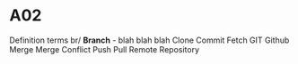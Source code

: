 # A02
Definition terms br/
**Branch** - blah blah blah 
Clone
Commit
Fetch
GIT
Github
Merge
Merge Conflict
Push
Pull
Remote
Repository
